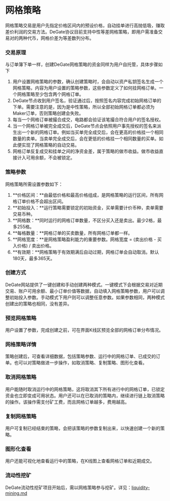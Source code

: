 # 网格策略

网格策略交易是用户先指定价格区间内的预设价格，自动挂单进行高抛低吸，赚取差价利润的交易方法。DeGate协议目前支持中性等差网格策略，即用户需准备交易对的两种代币，网格价差为等差数列分布。

### 交易原理

与订单簿下单一样，创建DeGate网格策略的资金同样为用户自托管，具体步骤如下

1. 用户设置网格策略的参数，确认创建策略时，会自动以资产私钥签名生成一个网格策略，内容为用户设置的策略参数，这些参数定义了如何挂网格订单。一个网格策略至少包含两个网格订单。
2. DeGate节点收到用户签名，验证通过后，按照签名内容完成初始网格订单的下单。需要注意的是，因为是中性策略，所以全部初始网格订单都必须为Maker订单，否则策略创建会失败。
3. 每当一个网格订单被撮合成交，电路都会验证该笔撮合符合用户的签名授权。
4. 当一个网格订单被完全成交后，DeGate节点会依照用户事先授权的签名来派生出一个新的网格订单。例如当买单完全成交后，会在更高的价格挂一个相同数量的卖单。当卖单完全成交后，会在更低的价格挂一个相同数量的买单。如此便实现了网格策略的自动交易。
5. 网格订单反复成交和挂单之间的净资金差，属于策略的做市收益。做市收益直接计入可用余额，不会被锁定。

### 策略参数

网格策略所需设置参数如下：

1. \*\*价格区间：\*\*由最低价格和最高价格组成，是网格策略的运行区间，所有网格订单价格不会超出区间。
2. \*\*初始投入：\*\*运行策略需要锁定的初始资金，买单需要计价币种，卖单需要交易币种。
3. \*\*网格数：\*\*同时运行的网格订单数量，不区分买入还是卖出。最少2格，最多255格。
4. \*\*每格数量：\*\*网格订单的买卖数量，所有网格订单都一样。
5. \*\*网格宽度：\*\*是网格策略盈利能力的重要参数。网格宽度 = (卖出价格 - 买入价格) / 卖出价格。
6. \*\*有效期：\*\*网格策略于有效期满后自动过期，网格订单会自动取消。默认180天，最多365天。

### 创建方式

DeGate网站提供了一键创建和手动创建两种模式。一键模式下会根据交易对近期交易、账户可用余额、最小订单价值等数据，自动填入网格策略参数，用户可以调整初始投入参数。手动模式下用户则可以调整任意参数。如果参数相同，两种模式创建出的策略也相同，没有差异。

### 预览网格策略

用户设置了参数，完成创建之前，可在界面K线区预览全部的网格订单分布情况。

### 网格策略详情

策略创建后，可查看详细数据，包括策略参数、运行中的网格订单、已成交的订单。也可以对策略做进一步操作，如取消策略、复制策略、图形化查看。

### 取消网格策略

用户能随时取消运行中的网格策略，这将取消其下所有进行中的网格订单，已锁定资金也立即变成可用状态。用户还可以在已取消的策略内，继续进行链上取消策略的操作。该操作需支付矿工费，而且网格订单越多，费用越高。

### 复制网格策略

用户可复制已经结束的策略，会把该策略的参数复制出来，以快速创建一个新的策略。

### 图形化查看

用户还能可视化地查看运行中的策略，在K线图上查看网格订单和近期成交。

### 流动性挖矿

DeGate流动性挖矿项目开始后，需以网格策略参与挖矿。详见：[liquidity-mining.md](liquidity-mining.md "mention")
